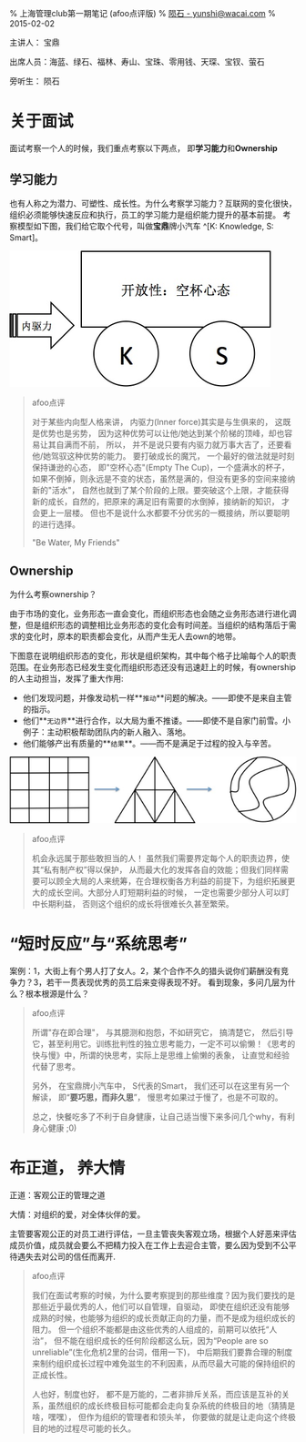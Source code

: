 % 上海管理club第一期笔记 (afoo点评版)
% [陨石 - yunshi@wacai.com](mailto:yunshi@wacai.com)
% 2015-02-02

主讲人： 宝鼎

出席人员：海蓝、绿石、福林、寿山、宝珠、零用钱、天琛、宝钗、萤石

旁听生： 陨石

# 关于面试

面试考察一个人的时候，我们重点考察以下两点， 即**学习能力**和**Ownership**

## 学习能力

也有人称之为潜力、可塑性、成长性。为什么考察学习能力？互联网的变化很快，组织必须能够快速反应和执行，员工的学习能力是组织能力提升的基本前提。
考察模型如下图，我们给它取个代号，叫做**宝鼎**牌小汽车 ^[K: Knowledge, S: Smart]。

![](images/inner-driven-car.png)

> afoo点评
> 
> 对于某些内向型人格来讲， 内驱力(Inner force)其实是与生俱来的， 这既是优势也是劣势， 因为这种优势可以让他/她达到某个阶梯的顶峰，却也容易让其自满而不前， 所以， 并不是说只要有内驱力就万事大吉了，还要看他/她驾驭这种优势的能力。 要打破成长的魔咒， 一个最好的做法就是时刻保持谦逊的心态， 即"空杯心态"(Empty The Cup)，一个盛满水的杯子，如果不倒掉，则永远是不变的状态，虽然是满的，但没有更多的空间来接纳新的"活水"， 自然也就到了某个阶段的上限。要突破这个上限，才能获得新的成长，自然的，把原来的满足旧有需要的水倒掉，接纳新的知识， 才会更上一层楼。 但也不是说什么水都要不分优劣的一概接纳，所以要聪明的进行选择。
> 
> "Be Water, My Friends"

## Ownership

为什么考察ownership？

由于市场的变化，业务形态一直会变化，而组织形态也会随之业务形态进行进化调整，但是组织形态的调整相比业务形态的变化会有时间差。当组织的结构落后于需求的变化时，原本的职责都会变化，从而产生无人去own的地带。

下图意在说明组织形态的变化，形状是组织架构，其中每个格子比喻每个人的职责范围。在业务形态已经发生变化而组织形态还没有迅速赶上的时候，有ownership的人主动担当，发挥了重大作用:

* 他们发现问题，并像发动机一样**`推动`**问题的解决。——即使不是来自主管的指示。
* 他们**`无边界`**进行合作，以大局为重不推诿。——即使不是自家门前雪。小例子：主动积极帮助团队内的新人融入、落地。
* 他们能够产出有质量的**`结果`**。——而不是满足于过程的投入与辛苦。

![](images/adaptive-orgnization.png)

> afoo点评
> 
> 机会永远属于那些敢担当的人！ 虽然我们需要界定每个人的职责边界，使其“私有制产权”得以保护， 从而最大化的发挥各自的效能；但我们同样需要可以顾全大局的人来统筹，在合理权衡各方利益的前提下，为组织拓展更大的成长空间。大部分人盯短期利益的时候， 一定也需要少部分人可以盯中长期利益， 否则这个组织的成长将很难长久甚至繁荣。


# “短时反应”与“系统思考”

案例：1，大街上有个男人打了女人。2，某个合作不久的猎头说你们薪酬没有竞争力？3，若干一贯表现优秀的员工后来变得表现不好。
看到现象，多问几层为什么？根本根源是什么？

> afoo点评
> 
> 所谓"存在即合理"， 与其臆测和抱怨，不如研究它， 搞清楚它， 然后引导它，甚至利用它。训练批判性的独立思考能力，一定不可以偷懒！《思考的快与慢》中，所谓的快思考，实际上是思维上偷懒的表象， 让直觉和经验代替了思考。
> 
> 另外， 在宝鼎牌小汽车中， S代表的Smart， 我们还可以在这里有另一个解读， 即“**要巧思，而非久思**”， 慢思考如果过于慢了，也是不可取的。
> 
> 总之，快餐吃多了不利于自身健康，让自己适当慢下来多问几个why，有利身心健康 ;0)


# 布正道， 养大情

正道：客观公正的管理之道

大情：对组织的爱，对全体伙伴的爱。

主管要客观公正的对员工进行评估，一旦主管丧失客观立场，根据个人好恶来评估成员价值，成员就会要么不把精力投入在工作上去迎合主管，要么因为受到不公平待遇失去对公司的信任而离开.

> afoo点评
> 
> 我们在面试考察的时候，为什么要考察提到的那些维度？因为我们要找的是那些近乎最优秀的人，他们可以自管理，自驱动， 即使在组织还没有能够成熟的时候，也能够为组织的成长贡献正向的力量，而不是成为组织成长的阻力。 但一个组织不能都是由这些优秀的人组成的，前期可以依托“人治”， 但不能在组织成长的任何阶段都这么玩，因为“People are so unreliable”(生化危机2里的台词，借用一下)， 中后期我们要靠合理的制度来制约组织成长过程中难免滋生的不利因素，从而尽最大可能的保持组织的正成长性。 
> 
> 人也好，制度也好， 都不是万能的，二者非排斥关系，而应该是互补的关系，虽然组织的成长终极目标可能都会走向复杂系统的终极目的地（猜猜是啥，嘿嘿）， 但作为组织的管理者和领头羊， 你要做的就是让走向这个终极目的地的过程尽可能的长久。



